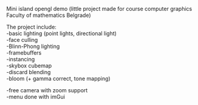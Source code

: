 Mini island opengl demo (little project made for course computer graphics Faculty of mathematics Belgrade)

The project include:  
-basic lighting (point lights, directional light)  
-face culling  
-Blinn-Phong lighting  
-framebuffers  
-instancing  
-skybox cubemap  
-discard blending  
-bloom (+ gamma correct, tone mapping)  
  
-free camera with zoom support  
-menu done with imGui  
